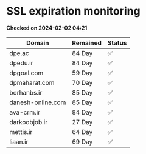 # SSL expiration monitoring

**Checked on 2024-02-02 04:21**

| Domain | Remained | Status       |
|--------|----------|--------------|
| dpe.ac     | 84 Day   | ✅ |
| dpedu.ir     | 84 Day   | ✅ |
| dpgoal.com     | 59 Day   | ✅ |
| dpmaharat.com     | 70 Day   | ✅ |
| borhanbs.ir     | 85 Day   | ✅ |
| danesh-online.com     | 85 Day   | ✅ |
| ava-crm.ir     | 84 Day   | ✅ |
| darkoobjob.ir     | 27 Day   | ✅ |
| mettis.ir     | 64 Day   | ✅ |
| liaan.ir     | 69 Day   | ✅ |
